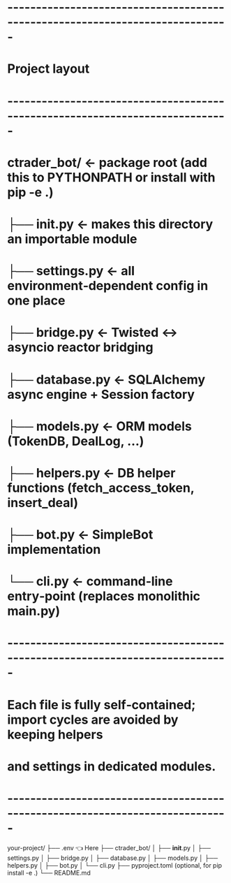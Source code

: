 # -----------------------------------------------------------------------------
# Project layout
# -----------------------------------------------------------------------------
#   ctrader_bot/                ← package root (add this to PYTHONPATH or install with pip -e .)
#   ├── __init__.py             ← makes this directory an importable module
#   ├── settings.py             ← all environment‑dependent config in one place
#   ├── bridge.py               ← Twisted ↔︎ asyncio reactor bridging
#   ├── database.py             ← SQLAlchemy async engine + Session factory
#   ├── models.py               ← ORM models (TokenDB, DealLog, …)
#   ├── helpers.py              ← DB helper functions (fetch_access_token, insert_deal)
#   ├── bot.py                  ← SimpleBot implementation
#   └── cli.py                  ← command‑line entry‑point (replaces monolithic main.py)
# -----------------------------------------------------------------------------
# Each file is fully self‑contained; import cycles are avoided by keeping helpers
# and settings in dedicated modules.
# -----------------------------------------------------------------------------

your-project/
├── .env                     👈 Here
├── ctrader_bot/
│   ├── __init__.py
│   ├── settings.py
│   ├── bridge.py
│   ├── database.py
│   ├── models.py
│   ├── helpers.py
│   ├── bot.py
│   └── cli.py
├── pyproject.toml           (optional, for pip install -e .)
└── README.md